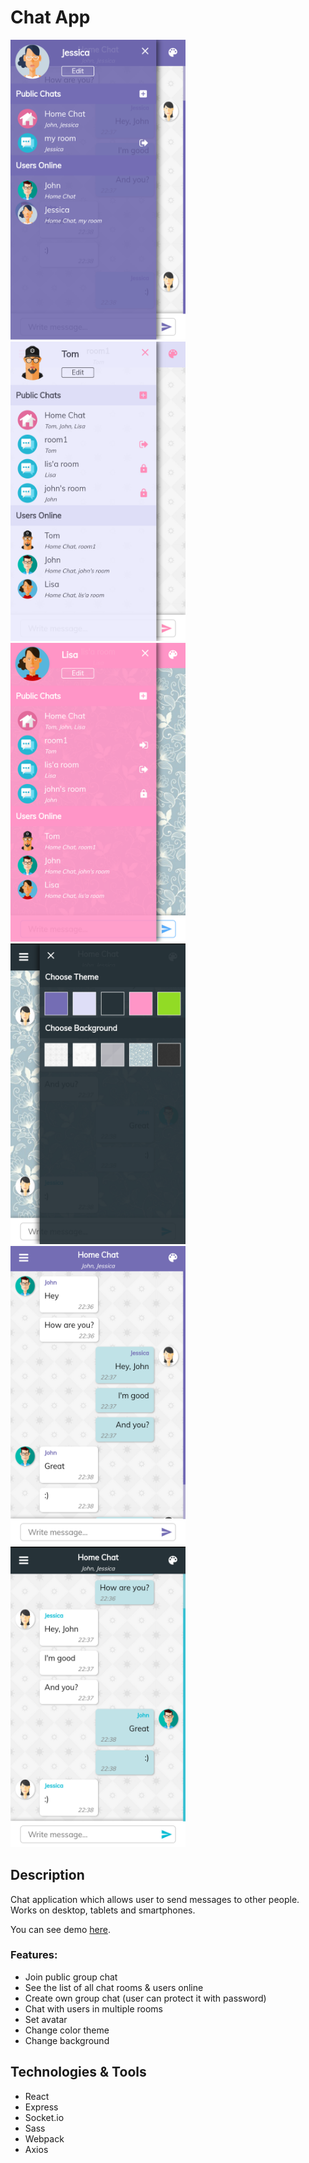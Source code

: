# Chat App
<span><img src="githubImg/a.png" width="280"/>&nbsp;</span>
<span><img src="githubImg/b.png" width="280"/>&nbsp;</span>
<span><img src="githubImg/c.png" width="280"/>&nbsp;</span>
<span><img src="githubImg/d.png" width="280"/>&nbsp;</span>
<span><img src="githubImg/g.png" width="280"/>&nbsp;</span>
<span><img src="githubImg/h.png" width="280"/>&nbsp;</span>

## Description
Chat application which allows user to send messages to other people. Works on desktop, tablets and smartphones.

You can see demo <a href="https://ij-chat-app.herokuapp.com/">here</a>.
### Features:
- Join  public group chat
- See the list of all chat rooms & users online
- Create own group chat (user can protect it with password)
- Chat with users in multiple rooms
- Set avatar
- Change color theme
- Change background
## Technologies & Tools
- React
- Express
- Socket.io
- Sass
- Webpack
- Axios
